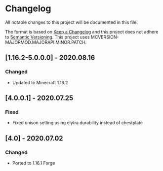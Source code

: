 # Changelog
All notable changes to this project will be documented in this file.

The format is based on [Keep a Changelog](http://keepachangelog.com/en/1.0.0/) and this project does not adhere to [Semantic Versioning](http://semver.org/spec/v2.0.0.html).
This project uses MCVERSION-MAJORMOD.MAJORAPI.MINOR.PATCH.

## [1.16.2-5.0.0.0] - 2020.08.16
### Changed
- Updated to Minecraft 1.16.2

## [4.0.0.1] - 2020.07.25
### Fixed
- Fixed unison setting using elytra durability instead of chestplate

## [4.0] - 2020.07.02
### Changed
- Ported to 1.16.1 Forge
